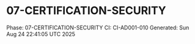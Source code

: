 # 07-CERTIFICATION-SECURITY
Phase: 07-CERTIFICATION-SECURITY
CI: CI-AD001-010
Generated: Sun Aug 24 22:41:05 UTC 2025
